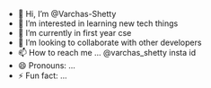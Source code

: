 - 👋 Hi, I’m @Varchas-Shetty
- 👀 I’m interested in learning new tech things
- 🌱 I’m currently in first year cse
- 💞️ I’m looking to collaborate with other developers
- 📫 How to reach me ... @varchas_shetty insta id
- 😄 Pronouns: ...
- ⚡ Fun fact: ...

<!---
Varchas-Shetty/Varchas-Shetty is a ✨ special ✨ repository because its `README.md` (this file) appears on your GitHub profile.
You can click the Preview link to take a look at your changes.
--->
